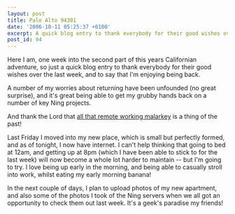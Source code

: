 ```yaml
---
layout: post
title: Palo Alto 94301
date: '2006-10-11 05:25:37 +0100'
excerpt: A quick blog entry to thank everybody for their good wishes over the last week, and to say that I'm enjoying being back in California.
post_id: 94
---
```

Here I am, one week into the second part of this years Californian adventure, so just a quick blog entry to thank everybody for their good wishes over the last week, and to say that I'm enjoying being back.

A number of my worries about returning have been unfounded (no great surprise), and it's great being able to get my grubby hands back on a number of key Ning projects.

And thank the Lord that [all that remote working malarkey][1] is a thing of the past!

Last Friday I moved into my new place, which is small but perfectly formed, and as of tonight, I now have internet. I can't help thinking that going to bed at 12am, and getting up at 8pm (which I have been able to stick to for the last week) will now become a whole lot harder to maintain -- but I'm going to try. I love being up early in the morning, and being able to casually stroll into work, whilst eating my early morning banana!

In the next couple of days, I plan to upload photos of my new apartment, and also some of the photos I took of the Ning servers when we all got an opportunity to check them out last week. It's a geek's paradise my friends!

[1]: /2006/09/the_last_six_months/